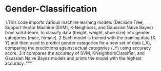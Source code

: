 # Gender-Classification
1.This code imports various machine learning models (Decision Tree, Support Vector Machine (SVM), K-Neighbors, and Gaussian Naive Bayes) from scikit-learn, to classify data (height, weight, shoe size) into gender categories (male, female).
2.Each model is trained with the training data (X, Y) and then used to predict gender categories for a new set of data (_X), comparing the predictions against actual categories (_Y) using accuracy score.
3.It compares the accuracy of SVM, KNeighborsClassifier, and Gaussian Naive Bayes models and prints the model with the highest accuracy.
"""
